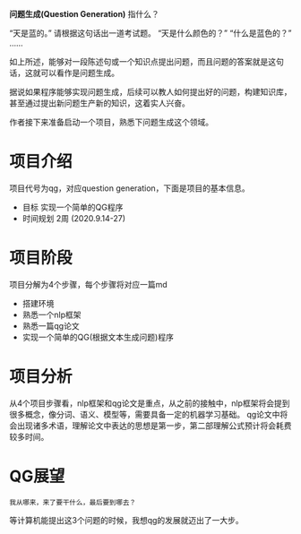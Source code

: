 **问题生成(Question Generation)** 指什么？

“天是蓝的。” 请根据这句话出一道考试题。
“天是什么颜色的？” “什么是蓝色的？”  ……

如上所述，能够对一段陈述句或一个知识点提出问题，而且问题的答案就是这句话，这就可以看作是问题生成。

据说如果程序能够实现问题生成，后续可以教人如何提出好的问题，构建知识库，甚至通过提出新问题生产新的知识，这着实人兴奋。

作者接下来准备启动一个项目，熟悉下问题生成这个领域。

# 项目介绍
项目代号为qg，对应question generation，下面是项目的基本信息。
- 目标 实现一个简单的QG程序
- 时间规划 2周 (2020.9.14-27)

# 项目阶段
项目分解为4个步骤，每个步骤将对应一篇md
- 搭建环境 
- 熟悉一个nlp框架 
- 熟悉一篇qg论文 
- 实现一个简单的QG(根据文本生成问题)程序

# 项目分析
从4个项目步骤看，nlp框架和qg论文是重点，从之前的接触中，nlp框架将会提到很多概念，像分词、语义、模型等，需要具备一定的机器学习基础。 qg论文中将会出现诸多术语，理解论文中表达的思想是第一步，第二部理解公式预计将会耗费较多时间。


# QG展望
	我从哪来，来了要干什么，最后要到哪去？
等计算机能提出这3个问题的时候，我想qg的发展就迈出了一大步。

